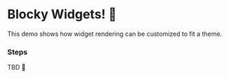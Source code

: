 # Blocky Widgets! 🧱

This demo shows how widget rendering can be customized to fit a theme.

### Steps

TBD 🚧
